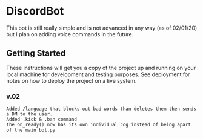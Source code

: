 # DiscordBot

This bot is still really simple and is not advanced in any way (as of 02/01/20) but I plan on adding voice commands in the future.

## Getting Started

These instructions will get you a copy of the project up and running on your local machine for development and testing purposes. See deployment for notes on how to deploy the project on a live system.

### v.02

```
Added /language that blocks out bad words than deletes them then sends a DM to the user.
Added .kick & .ban command
the on_ready() now has its own individual cog instead of being apart of the main bot.py
```
